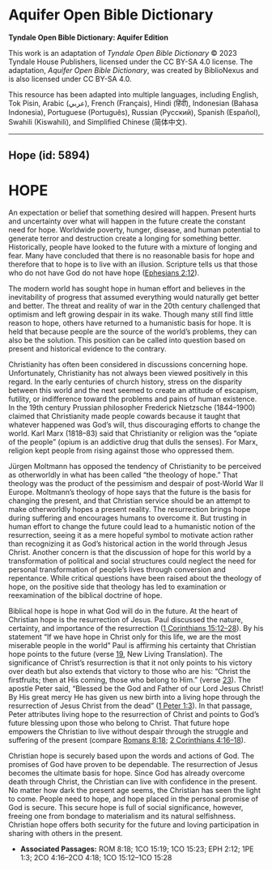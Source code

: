 # Aquifer Open Bible Dictionary

**Tyndale Open Bible Dictionary: Aquifer Edition**

This work is an adaptation of *Tyndale Open Bible Dictionary* © 2023 Tyndale House Publishers, licensed under the CC BY\-SA 4\.0 license. The adaptation, *Aquifer Open Bible Dictionary*, was created by BiblioNexus and is also licensed under CC BY\-SA 4\.0\.

This resource has been adapted into multiple languages, including English, Tok Pisin, Arabic (عربي), French (Français), Hindi (हिंदी), Indonesian (Bahasa Indonesia), Portuguese (Português), Russian (Русский), Spanish (Español), Swahili (Kiswahili), and Simplified Chinese (简体中文).



--------------------------------

## Hope (id: 5894)

HOPE
====

An expectation or belief that something desired will happen. Present hurts and uncertainty over what will happen in the future create the constant need for hope. Worldwide poverty, hunger, disease, and human potential to generate terror and destruction create a longing for something better. Historically, people have looked to the future with a mixture of longing and fear. Many have concluded that there is no reasonable basis for hope and therefore that to hope is to live with an illusion. Scripture tells us that those who do not have God do not have hope ([Ephesians 2:12](https://ref.ly/Eph2:12)).

The modern world has sought hope in human effort and believes in the inevitability of progress that assumed everything would naturally get better and better. The threat and reality of war in the 20th century challenged that optimism and left growing despair in its wake. Though many still find little reason to hope, others have returned to a humanistic basis for hope. It is held that because people are the source of the world’s problems, they can also be the solution. This position can be called into question based on present and historical evidence to the contrary.

Christianity has often been considered in discussions concerning hope. Unfortunately, Christianity has not always been viewed positively in this regard. In the early centuries of church history, stress on the disparity between this world and the next seemed to create an attitude of escapism, futility, or indifference toward the problems and pains of human existence. In the 19th century Prussian philosopher Frederick Nietzsche (1844–1900\) claimed that Christianity made people cowards because it taught that whatever happened was God’s will, thus discouraging efforts to change the world. Karl Marx (1818–83\) said that Christianity or religion was the “opiate of the people” (opium is an addictive drug that dulls the senses). For Marx, religion kept people from rising against those who oppressed them.

Jürgen Moltmann has opposed the tendency of Christianity to be perceived as otherworldly in what has been called “the theology of hope.” That theology was the product of the pessimism and despair of post\-World War II Europe. Moltmann’s theology of hope says that the future is the basis for changing the present, and that Christian service should be an attempt to make otherworldly hopes a present reality. The resurrection brings hope during suffering and encourages humans to overcome it. But trusting in human effort to change the future could lead to a humanistic notion of the resurrection, seeing it as a mere hopeful symbol to motivate action rather than recognizing it as God’s historical action in the world through Jesus Christ. Another concern is that the discussion of hope for this world by a transformation of political and social structures could neglect the need for personal transformation of people’s lives through conversion and repentance. While critical questions have been raised about the theology of hope, on the positive side that theology has led to examination or reexamination of the biblical doctrine of hope.

Biblical hope is hope in what God will do in the future. At the heart of Christian hope is the resurrection of Jesus. Paul discussed the nature, certainty, and importance of the resurrection ([1 Corinthians 15:12–28](https://ref.ly/1Cor15:12-1Cor15:28)). By his statement “If we have hope in Christ only for this life, we are the most miserable people in the world” Paul is affirming his certainty that Christian hope points to the future (verse [19](https://ref.ly/1Cor15:19), New Living Translation). The significance of Christ’s resurrection is that it not only points to his victory over death but also extends that victory to those who are his: “Christ the firstfruits; then at His coming, those who belong to Him.” (verse [23](https://ref.ly/1Cor15:23)). The apostle Peter said, “Blessed be the God and Father of our Lord Jesus Christ! By His great mercy He has given us new birth into a living hope through the resurrection of Jesus Christ from the dead” ([1 Peter 1:3](https://ref.ly/1Pet1:3)). In that passage, Peter attributes living hope to the resurrection of Christ and points to God’s future blessing upon those who belong to Christ. That future hope empowers the Christian to live without despair through the struggle and suffering of the present (compare [Romans 8:18](https://ref.ly/Rom8:18); [2 Corinthians 4:16–18](https://ref.ly/2Cor4:16-2Cor4:18)).

Christian hope is securely based upon the words and actions of God. The promises of God have proven to be dependable. The resurrection of Jesus becomes the ultimate basis for hope. Since God has already overcome death through Christ, the Christian can live with confidence in the present. No matter how dark the present age seems, the Christian has seen the light to come. People need to hope, and hope placed in the personal promise of God is secure. This secure hope is full of social significance, however, freeing one from bondage to materialism and its natural selfishness. Christian hope offers both security for the future and loving participation in sharing with others in the present.

* **Associated Passages:** ROM 8:18; 1CO 15:19; 1CO 15:23; EPH 2:12; 1PE 1:3; 2CO 4:16–2CO 4:18; 1CO 15:12–1CO 15:28

